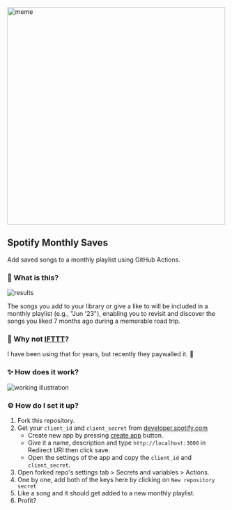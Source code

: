 <img width="500" alt="meme" src="https://github.com/tejxv/spotify-monthly-saves/assets/54097365/2012bdbe-cab7-48d8-98e2-cd4aaf370742">

## Spotify Monthly Saves
Add saved songs to a monthly playlist using GitHub Actions.

### 🧐 What is this?
![results](https://github.com/tejxv/spotify-monthly-saves/assets/54097365/3e18937d-5937-4f3d-bf00-64c7380eb61d)

The songs you add to your library or give a like to will be included in a monthly playlist (e.g., "Jun '23"), enabling you to revisit and discover the songs you liked 7 months ago 
during a memorable road trip.

### 🗿 Why not [IFTTT](https://ifttt.com/applets/rC5QtGu6-add-saved-songs-to-a-monthly-playlist)?
I have been using that for years, but recently they paywalled it. 🥲
### ✨ How does it work?
<picture>
  <source media="(prefers-color-scheme: dark)" srcset="https://github-production-user-asset-6210df.s3.amazonaws.com/54097365/244024820-29c2cff5-84ec-45e5-b6ad-b5447c2494d4.svg">
  <source media="(prefers-color-scheme: light)" srcset="https://github-production-user-asset-6210df.s3.amazonaws.com/54097365/244024165-45dac8e5-66cd-44a0-9284-8d8881938000.svg">
  <img alt="working illustration" src="https://user-images.githubusercontent.com/25423296/163456779-a8556205-d0a5-45e2-ac17-42d089e3c3f8.png">
</picture>


### ⚙️ How do I set it up?
1. Fork this repository.
2. Get your ``client_id`` and ``client_secret`` from [developer.spotify.com](https://developer.spotify.com/)
    - Create new app by pressing [create app](https://developer.spotify.com/dashboard/create) button.
    - Give it a name, description and type ``http://localhost:3000`` in Redirect URI then click save.
    - Open the settings of the app and copy the ``client_id`` and ``client_secret``.
3. Open forked repo's settings tab > Secrets and variables > Actions.
4. One by one, add both of the keys here by clicking on ``New repository secret``
5. Like a song and it should get added to a new monthly playlist.
6. Profit?
